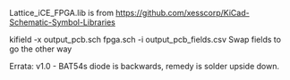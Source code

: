 Lattice_iCE_FPGA.lib is from https://github.com/xesscorp/KiCad-Schematic-Symbol-Libraries

kifield -x output_pcb.sch fpga.sch -i output_pcb_fields.csv
Swap fields to go the other way

Errata:
v1.0 - BAT54s diode is backwards, remedy is solder upside down.